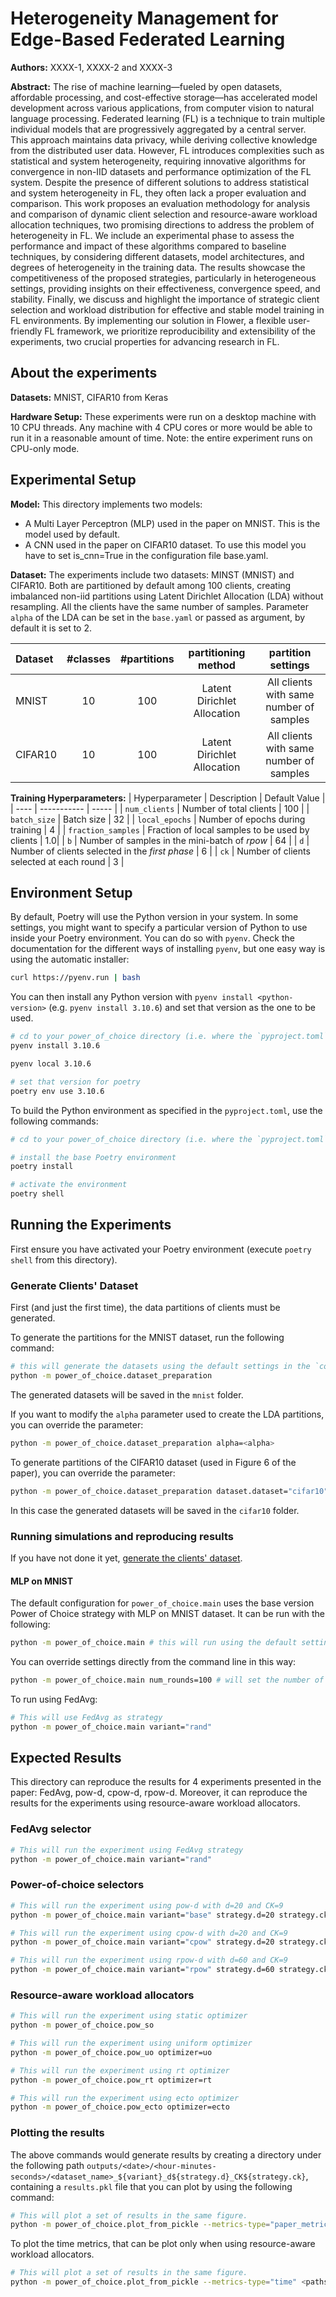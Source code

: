 # Heterogeneity Management for Edge-Based Federated Learning

**Authors:** XXXX-1, XXXX-2 and XXXX-3

**Abstract:** The rise of machine learning—fueled by open datasets, affordable processing, and cost-effective storage—has accelerated model development across various applications, from computer vision to natural language processing. Federated learning (FL) is a technique to train multiple individual models that are progressively aggregated by a central server. This approach maintains data privacy, while deriving collective knowledge from the distributed user data.
However, FL introduces complexities such as statistical and system heterogeneity, requiring innovative algorithms for convergence in non-IID datasets and performance optimization of the FL system. Despite the presence of different solutions to address statistical and system heterogeneity in FL, they often lack a proper evaluation and
comparison. This work proposes an evaluation methodology for analysis and comparison of dynamic client selection and resource-aware workload allocation techniques, two promising directions to address the problem of heterogeneity in FL. We include an experimental phase to assess the performance and impact of these algorithms compared to baseline techniques, by considering different datasets, model architectures, and degrees of heterogeneity in the training data. The results showcase the competitiveness of the proposed strategies, particularly in heterogeneous settings, providing insights on their effectiveness, convergence speed, and stability. Finally, we discuss and highlight the importance of strategic client selection and workload distribution for effective and stable model training in FL environments. By implementing our solution in Flower, a flexible user-friendly FL framework, we prioritize reproducibility and extensibility of the experiments, two crucial properties for advancing research in FL.


## About the experiments

****Datasets:**** MNIST, CIFAR10 from Keras

****Hardware Setup:**** These experiments were run on a desktop machine with 10 CPU threads. Any machine with 4 CPU cores or more would be able to run it in a reasonable amount of time. Note: the entire experiment runs on CPU-only mode.


## Experimental Setup

****Model:**** This directory implements two models:
* A Multi Layer Perceptron (MLP) used in the paper on MNIST. 
This is the model used by default.
* A CNN used in the paper on CIFAR10 dataset. To use this model you have to set is_cnn=True in the configuration file base.yaml.

****Dataset:**** The experiments include two datasets: MINST (MNIST) and CIFAR10. Both are partitioned by default among 100 clients, creating imbalanced non-iid partitions using Latent Dirichlet Allocation (LDA) without resampling. All the clients have the same number of samples. Parameter `alpha` of the LDA can be set in the `base.yaml` or passed as argument, by default it is set to 2.

| Dataset | #classes | #partitions | partitioning method | partition settings |
| :------ | :---: | :---: | :---: | :---: |
| MNIST | 10 | 100 | Latent Dirichlet Allocation | All clients with same number of samples |
| CIFAR10 | 10 | 100 | Latent Dirichlet Allocation | All clients with same number of samples |


****Training Hyperparameters:**** 
| Hyperparameter | Description | Default Value |
| ---- | ----------- | ----- |
| `num_clients` | Number of total clients | 100 |
| `batch_size` | Batch size | 32 |
| `local_epochs` | Number of epochs during training | 4 |
| `fraction_samples` | Fraction of local samples to be used by clients | 1.0|
| `b` | Number of samples in the mini-batch of *rpow* | 64 |
| `d` | Number of clients selected in the *first phase* | 6 |
| `ck` | Number of clients selected at each round | 3 |


## Environment Setup
By default, Poetry will use the Python version in your system. 
In some settings, you might want to specify a particular version of Python 
to use inside your Poetry environment. You can do so with `pyenv`. 
Check the documentation for the different ways of installing `pyenv`,
but one easy way is using the automatic installer:

```bash
curl https://pyenv.run | bash
```
You can then install any Python version with `pyenv install <python-version>`
(e.g. `pyenv install 3.10.6`) and set that version as the one to be used. 
```bash
# cd to your power_of_choice directory (i.e. where the `pyproject.toml` is)
pyenv install 3.10.6

pyenv local 3.10.6

# set that version for poetry
poetry env use 3.10.6
```
To build the Python environment as specified in the `pyproject.toml`, use the following commands:
```bash
# cd to your power_of_choice directory (i.e. where the `pyproject.toml` is)

# install the base Poetry environment
poetry install

# activate the environment
poetry shell
```

## Running the Experiments

First ensure you have activated your Poetry environment (execute `poetry shell` from this directory).

### Generate Clients' Dataset
First (and just the first time), the data partitions of clients must be generated.

To generate the partitions for the MNIST dataset, run the following command:

```bash
# this will generate the datasets using the default settings in the `conf/base.yaml`
python -m power_of_choice.dataset_preparation
```

The generated datasets will be saved in the `mnist` folder.

If you want to modify the `alpha` parameter used to create the LDA partitions, you can override the parameter:

```bash
python -m power_of_choice.dataset_preparation alpha=<alpha>
```

To generate partitions of the CIFAR10 dataset (used in Figure 6 of the paper), you can override the parameter:

```bash
python -m power_of_choice.dataset_preparation dataset.dataset="cifar10"
```

In this case the generated datasets will be saved in the `cifar10` folder.

### Running simulations and reproducing results
If you have not done it yet, [generate the clients' dataset](#generate-clients-dataset).


#### MLP on MNIST 

The default configuration for `power_of_choice.main` uses the base version Power of Choice strategy with MLP on MNIST dataset. It can be run with the following:

```bash
python -m power_of_choice.main # this will run using the default settings in the `conf/config.yaml`
```

You can override settings directly from the command line in this way:

```bash
python -m power_of_choice.main num_rounds=100 # will set the number of rounds to 100
```

To run using FedAvg:
```bash
# This will use FedAvg as strategy
python -m power_of_choice.main variant="rand" 
```

## Expected Results

This directory can reproduce the results for 4 experiments presented in the paper: FedAvg, pow-d, cpow-d, rpow-d. Moreover, it can reproduce the results for the experiments using resource-aware workload allocators.

### FedAvg selector

```bash
# This will run the experiment using FedAvg strategy
python -m power_of_choice.main variant="rand"
```

### Power-of-choice selectors

```bash
# This will run the experiment using pow-d with d=20 and CK=9
python -m power_of_choice.main variant="base" strategy.d=20 strategy.ck=9

# This will run the experiment using cpow-d with d=20 and CK=9
python -m power_of_choice.main variant="cpow" strategy.d=20 strategy.ck=9

# This will run the experiment using rpow-d with d=60 and CK=9
python -m power_of_choice.main variant="rpow" strategy.d=60 strategy.ck=9
```

### Resource-aware workload allocators

```bash
# This will run the experiment using static optimizer
python -m power_of_choice.pow_so

# This will run the experiment using uniform optimizer
python -m power_of_choice.pow_uo optimizer=uo

# This will run the experiment using rt optimizer
python -m power_of_choice.pow_rt optimizer=rt

# This will run the experiment using ecto optimizer
python -m power_of_choice.pow_ecto optimizer=ecto
```

### Plotting the results

The above commands would generate results by creating a directory under the following path `outputs/<date>/<hour-minutes-seconds>/<dataset_name>_${variant}_d${strategy.d}_CK${strategy.ck}`, containing a `results.pkl` file that you can plot by using the following command:

```bash
# This will plot a set of results in the same figure. 
python -m power_of_choice.plot_from_pickle --metrics-type="paper_metrics" <paths_to_results>
```

To plot the time metrics, that can be plot only when using resource-aware workload allocators.

```bash
# This will plot a set of results in the same figure. 
python -m power_of_choice.plot_from_pickle --metrics-type="time" <paths_to_results>
```
